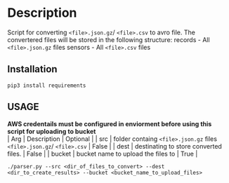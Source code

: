 # Description
Script for converting `<file>.json.gz`/ `<file>.csv` to avro file.
The convertered files will be stored in the following structure:
records - All `<file>.json.gz` files
sensors - All `<file>.csv` files

## Installation
```
pip3 install requirements
```

## USAGE
**AWS credentails must be configured in enviorment before using this script for uploading to bucket**\
| Arg | Description | Optional |
| src | folder containg `<file>.json.gz` files `<file>.json.gz`/ `<file>.csv` | False |
| dest | destinating to store converted files. | False |
| bucket | bucket name to upload the files to | True |

```shell script
./parser.py --src <dir_of_files_to_convert> --dest <dir_to_create_results> --bucket <bucket_name_to_upload_files>
```
